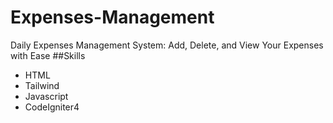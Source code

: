 # Expenses-Management
Daily Expenses Management System: Add, Delete, and View Your Expenses with Ease
##Skills
* HTML
* Tailwind
* Javascript
* CodeIgniter4
  
